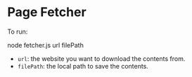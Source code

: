 # Page Fetcher

To run:

node fetcher.js url filePath

* `url`: the website you want to download the contents from.
* `filePath`: the local path to save the contents.